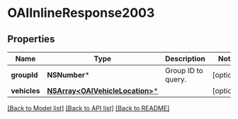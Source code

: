 # OAIInlineResponse2003

## Properties
Name | Type | Description | Notes
------------ | ------------- | ------------- | -------------
**groupId** | **NSNumber*** | Group ID to query. | [optional] 
**vehicles** | [**NSArray&lt;OAIVehicleLocation&gt;***](OAIVehicleLocation.md) |  | [optional] 

[[Back to Model list]](../README.md#documentation-for-models) [[Back to API list]](../README.md#documentation-for-api-endpoints) [[Back to README]](../README.md)


